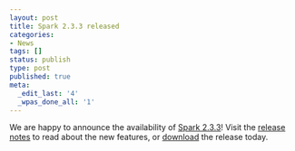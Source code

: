 ```yaml
---
layout: post
title: Spark 2.3.3 released
categories:
- News
tags: []
status: publish
type: post
published: true
meta:
  _edit_last: '4'
  _wpas_done_all: '1'
---
```

We are happy to announce the availability of <a href="{{site.baseurl}}/releases/spark-release-2-3-3.html" title="Spark Release 2.3.3">Spark 2.3.3</a>! Visit the <a href="{{site.baseurl}}/releases/spark-release-2-3-3.html" title="Spark Release 2.3.3">release notes</a> to read about the new features, or <a href="{{site.baseurl}}/downloads.html">download</a> the release today.
